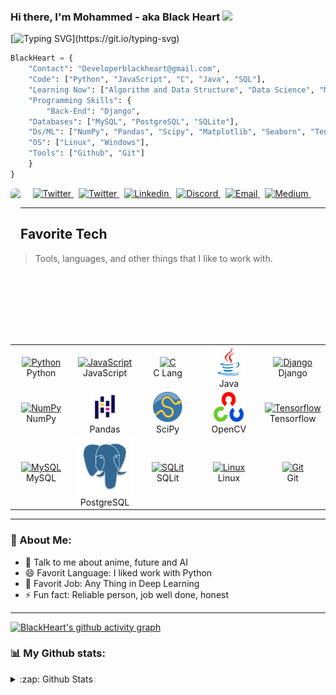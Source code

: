 ### Hi there, I'm Mohammed - aka Black Heart <img src="https://github.com/DeveBlackHeart/DeveBlackHeart/blob/7a9963e59607d149ae871de5a62b4522b72785c5/IMG%20GIF/anime-Hi.gif" width="70px" />
<!--https://github.com/DeveBlackHeart/DeveBlackHeart/blob/95a18ac58d0b19eae3e4e2f06fd2da6d0b87be26/IMG%20GIF/Hi.gif-->

[![Typing SVG](https://readme-typing-svg.herokuapp.com?color=%237FFFF1&multiline=true&width=600&lines=print(%22Hi%2C+How+are+you%3F+I'm+looking+for+job+%F0%9F%98%B6%EF%B8%8F%22))](https://git.io/typing-svg)

<!-- ![BlackHeart](https://github.com/DeveBlackHeart/DeveBlackHeart/blob/9cac726626cdc640a114525696d2a4180d4df594/IMG%20GIF/max.gif) 
<Image style={{width: 380, height: 250, borderRadius: 20}}
       source={{uri: 'https://github.com/DeveBlackHeart/DeveBlackHeart/blob/c6f18f52326f5e2390cb994d7abdafc85065cc5e/IMG%20GIF/Deve_BlackHeart.gif'}}-->

```py
BlackHeart = {
    "Contact": "Developerblackheart@gmail.com",
    "Code": ["Python", "JavaScript", "C", "Java", "SQL"],
    "Learning Now": ["Algorithm and Data Structure", "Data Science", "ML/DL", "Web Deve"],
    "Programming Skills": {
        "Back-End": "Django",
	"Databases": ["MySQL", "PostgreSQL", "SQLite"],
	"Ds/ML": ["NumPy", "Pandas", "Scipy", "Matplotlib", "Seaborn", "TensoFlow", "OpenCV", "PyTorch", "Scikit-Learn"],
	"OS": ["Linux", "Windows"],
	"Tools": ["Github", "Git"]
    }  
}
```
<a href="https://github.com/Deve-BlackHeart"><img align="left" src="https://github.com/DeveBlackHeart/DeveBlackHeart/blob/c6f18f52326f5e2390cb994d7abdafc85065cc5e/IMG%20GIF/Deve_BlackHeart.gif" width="auto" height="250" style="border-radius:20px;" /></a>

<!-- 
<a href="https://github.com/DeveBlackHeart"><img align="left" src="https://github.com/DeveBlackHeart/DeveBlackHeart/blob/dbd7615ba90e673191012d6e1b7e800405d15958/IMG%20GIF/IMG_20201211_084500_748.jpg" width="360" height="250" style="border-radius:20px;" /></a>
-->

<p align="center">
	<a href="https://twitter.com/Deve_BlackHeart" target="blank"><img aling="center" src="https://img.shields.io/badge/-Twitter-05122A?style=flat&logo=Twitter" alt="Twitter"/> </a>&nbsp;
	<a href="https://t.me/Deve_BlackHeart" target="blank"><img aling="center" src="https://img.shields.io/badge/-Telegram-05122A?style=flat&logo=Telegram" alt="Twitter"/> </a>&nbsp;
	<a href="https://www.linkedin.com/in/mohammed-khalil-b62525217" target="blank"><img aling="center" src="https://img.shields.io/badge/-LinkedIn-05122A?style=flat&logo=linkedin" alt="Linkedin"/> </a>&nbsp;
	<a href="https://discord.com/users/830227617289601025" target="blank"><img aling="center" src="https://img.shields.io/badge/-Discord-05122A?style=flat&logo=Discord" alt="Discord"/> </a>&nbsp;
	<a href="mailto:developerblackheart@gmail.com" target="blank"><img aling="center" src="https://img.shields.io/badge/-Gmail-05122A?style=flat&logo=Gmail" alt="Email"/> </a>&nbsp;
	<a href="https://medium.com/@developerblackheart" target="blank"><img aling="center" src="https://img.shields.io/badge/-Medium-05122A?style=flat&logo=Medium" alt="Medium"/> </a>&nbsp;
	
</p>


---

<h2 align="left" id="BlackHeart-Tech">Favorite Tech</h2>

> Tools, languages, and other things that I like to work with.


<table align="center">
  <!--1-->
  <tr>
    <td align="center" width="96">
      <a href="#BlackHeart-Tech">
        <img src="https://upload.wikimedia.org/wikipedia/commons/thumb/c/c3/Python-logo-notext.svg/1200px-Python-logo-notext.svg.png" width="48" height="48" alt="Python" />
      </a>
      <br>Python
    </td>
    <td align="center" width="96">
      <a href="#BlackHeart-Tech">
        <img src="https://upload.wikimedia.org/wikipedia/commons/thumb/9/99/Unofficial_JavaScript_logo_2.svg/1024px-Unofficial_JavaScript_logo_2.svg.png" width="48" height="48" alt="JavaScript" />
      </a>
      <br>JavaScript
    </td>
    <td align="center" width="96"> 
      <a href="#BlackHeart-Tech" >
        <img src="https://img.icons8.com/color/452/c-programming.png" width="48" height="48" alt="C" />
      </a>
      <br>C Lang
    </td>
    <td align="center" width="96">
      <a href="#BlackHeart-Tech" >
        <img src="https://github.com/Deve-BlackHeart/Deve-BlackHeart/blob/b6a458e9349f23a5f0a63972a187d1ee52620e6d/IMG%20GIF/java-59-1174952.png" width="48" height="48" alt="Java" />
      </a>
      <br>Java
    </td>
    <td align="center" width="96">
      <a href="#BlackHeart-Tech">
        <img src="https://cdn.worldvectorlogo.com/logos/django.svg" width="48" height="48" alt="Django" />
      </a>
      <br>Django
    </td>
  </tr>

  <!--2-->
  <tr>
    <td align="center" width="96">
      <a href="#BlackHeart-Tech">
        <img src="https://cdn.icon-icons.com/icons2/2699/PNG/512/numpy_logo_icon_168071.png" width="48" height="48" alt="NumPy" />
      </a>
      <br>NumPy
    </td>
    <td align="center" width="96">
      <a href="#BlackHeart-Tech">
        <img src="https://github.com/Deve-BlackHeart/Deve-BlackHeart/blob/875d68ef7fd63e5f5b75da9b20513c3e646a2370/IMG%20GIF/898px-Pandas_mark.svg.png" width="48" height="48" alt="Pandas" />
      </a>
      <br>Pandas
    </td>
    <td align="center" width="96">
      <a href="#BlackHeart-Tech">
        <img src="https://github.com/Deve-BlackHeart/Deve-BlackHeart/blob/b6a458e9349f23a5f0a63972a187d1ee52620e6d/IMG%20GIF/scipy-numpy-python-scikit-learn-pip-others-8fa7fdf2d42a306ce14b770bcb4e30c4.png" width="48" height="48" alt="SciPy" />
      </a>
      <br>SciPy
    </td>
    <td align="center" width="96">
      <a href="#BlackHeart-Tech">
        <img src="https://github.com/Deve-BlackHeart/Deve-BlackHeart/blob/b6a458e9349f23a5f0a63972a187d1ee52620e6d/IMG%20GIF/pngwing.com%20(1).png" width="48" height="48" alt="Tensorflow" />
      </a>
      <br>OpenCV
    </td>
    <td align="center" width="96">
      <a href="#BlackHeart-Tech">
        <img src="https://upload.wikimedia.org/wikipedia/commons/thumb/2/2d/Tensorflow_logo.svg/1200px-Tensorflow_logo.svg.png" width="48" height="48" alt="Tensorflow" />
      </a>
      <br>Tensorflow
    </td>
  </tr>

  <!--3-->
   <tr>
    <td align="center" width="96">
      <a href="#BlackHeart-Tech" >
        <img src="https://cdn.icon-icons.com/icons2/2107/PNG/512/file_type_mysql_icon_130379.png" width="48" height="48" alt="MySQL" />
      </a>
      <br>MySQL
    </td>
    <td align="center" width="96">
      <a href="#BlackHeart-Tech" >
        <img src="https://github.com/Deve-BlackHeart/Deve-BlackHeart/blob/b6a458e9349f23a5f0a63972a187d1ee52620e6d/IMG%20GIF/pngwing.com.png" />
      </a>
      <br>PostgreSQL
    </td>
    <td align="center" width="96">
      <a href="#BlackHeart-Tech" >
        <img src="https://upload.wikimedia.org/wikipedia/commons/thumb/9/97/Sqlite-square-icon.svg/256px-Sqlite-square-icon.svg.png?20130711220928" width="48" height="48" alt="SQLit" />
      </a>
      <br>SQLit
    </td>
    <td align="center" width="96">
      <a href="#BlackHeart-Tech" >
        <img src="https://camo.githubusercontent.com/d7574156c7a1844d3c2907bae0e76254cca759290c08e08a6ef2bd7543c8c0ca/68747470733a2f2f692e6962622e636f2f737331374b47302f63376238313133323437666563643833626439623565643562643366333464352d72656d6f766562672d707265766965772e706e67" width="48" height="48" alt="Linux" />
      </a>
      <br>Linux
    </td>
    <td align="center" width="96">
      <a href="#BlackHeart-Tech" >
        <img src="https://upload.wikimedia.org/wikipedia/commons/thumb/3/3f/Git_icon.svg/1200px-Git_icon.svg.png" width="48" height="48" alt="Git" />
      </a>
      <br>Git
    </td>
  </tr>  
</table>



---

### 🤵 About Me:
- 💬 Talk to me about anime, future and AI
- 😄 Favorit Language: I liked work with Python
- 💼️ Favorit Job: Any Thing in Deep Learning
- ⚡ Fun fact: Reliable person, job well done, honest

---

[![BlackHeart's github activity graph](https://activity-graph.herokuapp.com/graph?username=Deve-BlackHeart&theme=react-dark)](https://github.com/Deve-BlackHeart)

### 📊️ My Github stats:
<details>
	<summary>:zap: Github Stats</summary>
<p align="center">
<a href="https://github.com/Deve-BlackHeart">
  <img height="180em" src="https://github-readme-stats.vercel.app/api?username=Deve-BlackHeart&show_icons=true&theme=algolia&include_all_commits=true&count_private=true"/>
  <img height="180em" src="https://github-readme-stats-eight-theta.vercel.app/api/top-langs/?username=Deve-BlackHeart&layout=compact&langs_count=8&theme=algolia"/>
</a>
</p>
</details>
<!--
 

 [![GitHub Stats](https://github-readme-stats.vercel.app/api/?username=arashi-u&show_icons=true&include_all_commits=true&count_private=true&theme=github_dark)]()

https://github-readme-stats-eight-theta.vercel.app/api?username=Deve-BlackHeart&show_icons=true&theme=algolia&include_all_commits=true&count_private=true
[website]: https://github.com/DeveBlackHeart
[twitter]: https://twitter.com/Deve_BlackHeart
[youtube]: https://youtube.com/
[linkedin]: https://www.linkedin.com/in/mohammed-khalil-b62525217
[Telegram]: https://t.me/Deve_BlackHeart
[email]: developerblackheart@gmail.com
-->

<!-- width="320"
center

### Accounts and websites:
<p align="center">
	<a href="https://twitter.com/Deve_BlackHeart" target="blank"><img aling="center" src="https://img.shields.io/badge/-Twitter-05122A?style=flat&logo=Twitter" alt="Twitter"/> </a>&nbsp;
	<a href="https://www.linkedin.com/in/mohammed-khalil-b62525217" target="blank"><img aling="center" src="https://img.shields.io/badge/-LinkedIn-05122A?style=flat&logo=linkedin" alt="Linkedin"/> </a>&nbsp;
	<a href="https://discord.com/users/830227617289601025" target="blank"><img aling="center" src="https://img.shields.io/badge/-Discord-05122A?style=flat&logo=Discord" alt="Discord"/> </a>&nbsp;
	<a href="developerblackheart@gmail.com" target="blank"><img aling="center" src="https://img.shields.io/badge/-Gmail-05122A?style=flat&logo=Gmail" alt="Email"/> </a>&nbsp;
</p>
	
[![Twitter](https://img.shields.io/badge/-Twitter-05122A?style=flat&logo=Twitter)](https://twitter.com/Deve_BlackHeart)&nbsp;
[![LinkedIn](https://img.shields.io/badge/-LinkedIn-05122A?style=flat&logo=linkedin)](https://www.linkedin.com/in/mohammed-khalil-b62525217)&nbsp;
[![Black Heart](https://img.shields.io/badge/-website-05122A?style=flat&logo=website)](https://github.com/DeveBlackHeart)&nbsp;
[![Discord](https://img.shields.io/badge/-Discord-05122A?style=flat&logo=Discord)](https://discord.com/users/830227617289601025)&nbsp;
[![Gmail](https://img.shields.io/badge/-Gmail-05122A?style=flat&logo=Gmail)](developerblackheart@gmail.com)&nbsp;


---

### Here are some ideas to get you started:
- 👀 I’m interested in Data Science and AI/ML/DL, Backend development, Genetics
- 🌱 I’m currently learning Algorithm and Data Structure and Data Science and AI/ML/DL, Backend development
- 🧑‍💻️ Language: Python, C, Java, JavaScript
- 🗄️ Databases: SQL, MySQL, PostgreSQL, MangaDB
- 📫 How to reach me: Developerblackheart@gmail.com

<br />

**DeveBlackHeart/DeveBlackHeart** is a ✨ _special_ ✨ repository because its `README.md` (this file) appears on your GitHub profile.

Here are some ideas to get you started:

- 🔭 I’m currently working on ...
- 🌱 I’m currently learning ...
- 👯 I’m looking to collaborate on ...
- 🤔 I’m looking for help with ...
- 💬 Ask me about ...
- 📫 How to reach me: ...
- 😄 Pronouns: ...
- ⚡ Fun fact: ...


- 🧑‍💻 Language:

![C](https://img.shields.io/badge/-C-05122A?style=flat&logo=c)&nbsp;
![Python](https://img.shields.io/badge/-Python-05122A?style=flat&logo=python)&nbsp;
![JavaScript](https://img.shields.io/badge/-JavaScript-05122A?style=flat&logo=javascript)&nbsp;
![Java](https://img.shields.io/badge/-Java-05122A?style=flat&logo=java)&nbsp;
![html5](https://img.shields.io/badge/-HTML5-05122A?style=flat&logo=HTML5)&nbsp;


- 😬 BackEnd:

![Django](https://img.shields.io/badge/-Django-05122A?style=flat&logo=django)&nbsp;


- 🗄️ Databases:

![MySQL](https://img.shields.io/badge/-MySQL-05122A?style=flat&logo=mysql)&nbsp;
![Postgres](https://img.shields.io/badge/-PostgreSQL-05122A?style=flat&logo=postgresql)&nbsp;
![SQLite](https://img.shields.io/badge/-SQLite-05122A?style=flat&logo=sqlite)&nbsp;
![MongoDB](https://img.shields.io/badge/-MongoDB-05122A?style=flat&logo=mongodb)&nbsp;

- 🤖 Data Science and AI/ML/DL:

![NumPy](https://img.shields.io/badge/-NumPy-05122A?style=flat&logo=numPy)&nbsp;
![Pandas](https://img.shields.io/badge/-Pandas-05122A?style=flat&logo=pandas)&nbsp;
![SciPy](https://img.shields.io/badge/-SciPy-05122A?style=flat&logo=scipy)&nbsp;
![TensorFlow](https://img.shields.io/badge/-TensorFlow-05122A?style=flat&logo=TensorFlow)&nbsp;
![PyTorch](https://img.shields.io/badge/-PyTorch-05122A?style=flat&logo=PyTorch)&nbsp;
![Scikit-Learn](https://img.shields.io/badge/-Scikit--Learn-05122A?style=flat&logo=scikit-learn)&nbsp;
![OpenCV](https://img.shields.io/badge/-OpenCV-05122A?style=flat&logo=OpenCV)&nbsp;


- ⚙️ Tools:

![GitHub](https://img.shields.io/badge/-GitHub-05122A?style=flat&logo=GitHub)&nbsp;
![Git](https://img.shields.io/badge/-Git-05122A?style=flat&logo=Git)&nbsp;

-->

